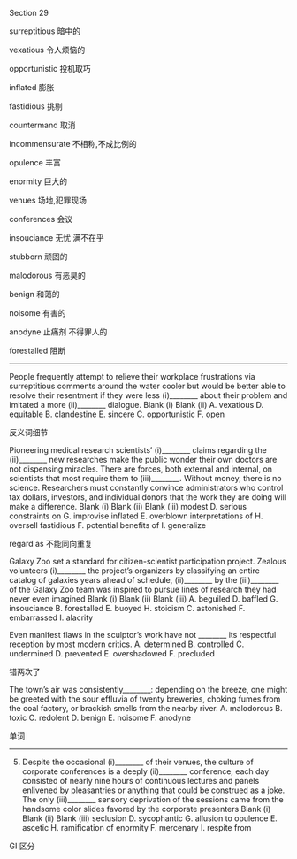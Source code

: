 Section 29

surreptitious	暗中的

vexatious	令人烦恼的

opportunistic	投机取巧

inflated	膨胀

fastidious	挑剔

countermand	取消

incommensurate	不相称,不成比例的

opulence	丰富

enormity	巨大的

venues	场地,犯罪现场

conferences	会议

insouciance	无忧 满不在乎 

stubborn	顽固的

malodorous	有恶臭的

benign	和蔼的

noisome	有害的

anodyne	止痛剂 不得罪人的

forestalled	阻断 

---

People frequently attempt to relieve their workplace frustrations via surreptitious comments around the water cooler but would be better able to resolve their resentment if they were less (i)________ about their problem and imitated a more (ii)________ dialogue.
Blank (i) Blank (ii)
A. vexatious D. equitable
B. clandestine E. sincere
C. opportunistic F. open

反义词细节

Pioneering medical research scientists’ (i)________ claims regarding the (ii)________ new
researches make the public wonder their own doctors are not dispensing miracles. There are
forces, both external and internal, on scientists that most require them to (iii)________.
Without money, there is no science. Researchers must constantly convince administrators
who control tax dollars, investors, and individual donors that the work they are doing will
make a difference.
Blank (i) Blank (ii) Blank (iii)
modest D. serious constraints on G. improvise
inflated E. overblown interpretations of H. oversell
fastidious F. potential benefits of I. generalize

regard as 不能同向重复

Galaxy Zoo set a standard for citizen-scientist participation project. Zealous volunteers
(i)________ the project’s organizers by classifying an entire catalog of galaxies years ahead
of schedule, (ii)________ by the (iii)________ of the Galaxy Zoo team was inspired to
pursue lines of research they had never even imagined
Blank (i) Blank (ii) Blank (iii)
A. beguiled D. baffled G. insouciance
B. forestalled E. buoyed H. stoicism
C. astonished F. embarrassed I. alacrity

Even manifest flaws in the sculptor’s work have not ________ its respectful reception by most modern critics.
A. determined
B. controlled
C. undermined
D. prevented
E. overshadowed
F. precluded

错两次了 

The town’s air was consistently________: depending on the breeze, one might be greeted with the sour effluvia of twenty breweries, choking fumes from the coal factory, or brackish smells from the nearby river.
A. malodorous
B. toxic
C. redolent
D. benign
E. noisome
F. anodyne

单词

----



5. Despite the occasional (i)________ of their venues, the culture of corporate conferences is a deeply  (ii)________ conference, each day consisted of nearly nine hours of continuous lectures and panels enlivened by pleasantries or anything that could be construed as a joke. The only (iii)________ sensory deprivation of the sessions came from the handsome color slides favored by the corporate presenters
   Blank (i) Blank (ii) Blank (iii)
   seclusion D. sycophantic G. allusion to
   opulence E. ascetic H. ramification of
   enormity F. mercenary I. respite from

GI 区分

